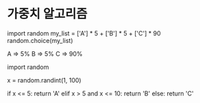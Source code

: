 가중치 알고리즘
===========

import random
my_list = ['A'] * 5 + ['B'] * 5 + ['C'] * 90
random.choice(my_list)


A => 5%
B => 5%
C => 90%

import random

x = random.randint(1, 100)

if x <= 5:
    return 'A'
elif x > 5 and x <= 10:
    return 'B'
else:
    return 'C'
